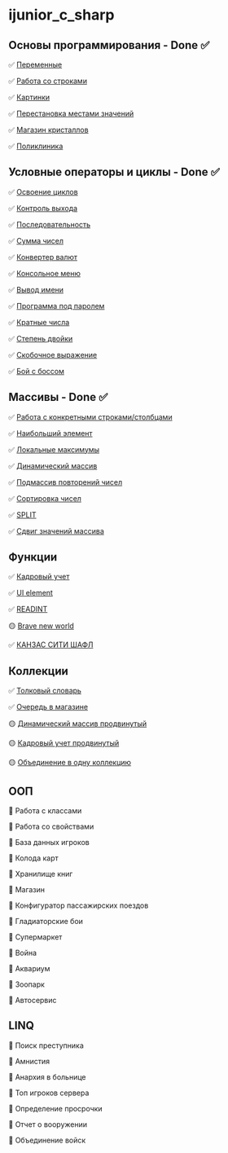 # ijunior_c_sharp
## Основы программирования - Done ✅

✅ [Переменные](https://github.com/webdkopytin/ijunior_c_sharp/blob/main/001_basics_of_programming/001_naming%20of%20variables/ConsoleApp3/Program.cs)

✅ [Работа со строками](https://github.com/webdkopytin/ijunior_c_sharp/blob/main/001_basics_of_programming/002_planned%20income/ConsoleApp4/Program.cs)

✅ [Картинки](https://github.com/webdkopytin/ijunior_c_sharp/blob/main/001_basics_of_programming/003_pictures/ConsoleApp5/Program.cs)

✅ [Перестановка местами значений](https://github.com/webdkopytin/ijunior_c_sharp/blob/main/001_basics_of_programming/004_rearrangement%20of%20places/ConsoleApp6/Program.cs)

✅ [Магазин кристаллов](https://github.com/webdkopytin/ijunior_c_sharp/tree/main/001_basics_of_programming/005_crystal%20shop)

✅ [Поликлиника](https://github.com/webdkopytin/ijunior_c_sharp/tree/main/001_basics_of_programming/006_polyclinic)

## Условные операторы и циклы - Done ✅

✅ [Освоение циклов](https://github.com/webdkopytin/ijunior_c_sharp/blob/main/002_conditional_operators_and_loops/001_mastering%20cycles/ConsoleApp2/Program.cs)

✅ [Контроль выхода](https://github.com/webdkopytin/ijunior_c_sharp/blob/main/002_conditional_operators_and_loops/002_input%20control/ConsoleApp3/Program.cs)

✅ [Последовательность](https://github.com/webdkopytin/ijunior_c_sharp/blob/main/002_conditional_operators_and_loops/003_sequence/ConsoleApp4/Program.cs)

✅ [Сумма чисел](https://github.com/webdkopytin/ijunior_c_sharp/blob/main/002_conditional_operators_and_loops/004_sum%20of%20numbers/ConsoleApp5/Program.cs)

✅ [Конвертер валют](https://github.com/webdkopytin/ijunior_c_sharp/blob/main/002_conditional_operators_and_loops/005_currency%20converter/ConsoleApp6/Program.cs)

✅ [Консольное меню](https://github.com/webdkopytin/ijunior_c_sharp/blob/main/002_conditional_operators_and_loops/006_console%20menu/ConsoleApp7/Program.cs)

✅ [Вывод имени](https://github.com/webdkopytin/ijunior_c_sharp/blob/main/002_conditional_operators_and_loops/007_name%20output/ConsoleApp8/Program.cs)

✅ [Программа под паролем](https://github.com/webdkopytin/ijunior_c_sharp/blob/main/002_conditional_operators_and_loops/008_password-protected%20program/ConsoleApp9/Program.cs)

✅ [Кратные числа](https://github.com/webdkopytin/ijunior_c_sharp/blob/main/002_conditional_operators_and_loops/009_multiples/ConsoleApp10/Program.cs)

✅ [Степень двойки](https://github.com/webdkopytin/ijunior_c_sharp/blob/main/002_conditional_operators_and_loops/010_the%20degree%20of%20a%20given%20number/ConsoleApp11/Program.cs)

✅ [Скобочное выражение](https://github.com/webdkopytin/ijunior_c_sharp/blob/main/002_conditional_operators_and_loops/011_parenthesis%20expression/ConsoleApp12/Program.cs)

✅ [Бой с боссом](https://github.com/webdkopytin/ijunior_c_sharp/blob/main/002_conditional_operators_and_loops/012_boss%20fight/ConsoleApp13/Program.cs)

## Массивы - Done ✅

✅ [Работа с конкретными строками/столбцами](https://github.com/webdkopytin/ijunior_c_sharp/blob/main/003_arrays/001_Working%20with%20specific%20rows%20columns/Arrays1/Program.cs)

✅ [Наибольший элемент](https://github.com/webdkopytin/ijunior_c_sharp/blob/main/003_arrays/002_The%20largest%20element/ArrayApp2/Program.cs)

✅ [Локальные максимумы](https://github.com/webdkopytin/ijunior_c_sharp/blob/main/003_arrays/003_Local%20maximum/ArraysApp3/Program.cs)

✅ [Динамический массив](https://github.com/webdkopytin/ijunior_c_sharp/blob/main/003_arrays/004_Dynamic%20array/ArrayApp4/Program.cs)

✅ [Подмассив повторений чисел](https://github.com/webdkopytin/ijunior_c_sharp/blob/main/003_arrays/005_SubarrayRepetitionsOfNumbers/005_SubarrayRepetitionsOfNumbers/Program.cs)

✅ [Сортировка чисел](https://github.com/webdkopytin/ijunior_c_sharp/blob/main/003_arrays/006_SortingNumbers/006_SortingNumbers/Program.cs)

✅ [SPLIT](https://github.com/webdkopytin/ijunior_c_sharp/blob/main/003_arrays/007_Split/007_Split/Program.cs)

✅ [Сдвиг значений массива](https://github.com/webdkopytin/ijunior_c_sharp/blob/main/003_arrays/008_ShiftingArrayValues/008_ShiftingArrayValues/Program.cs)

## Функции

✅ [Кадровый учет](https://github.com/webdkopytin/ijunior_c_sharp/blob/main/004_functions/001_PersonnelAccounting/001_PersonnelAccounting/Program.cs)

✅ [UI element](https://github.com/webdkopytin/ijunior_c_sharp/blob/main/004_functions/002_UIElement/002_UIElement/Program.cs)

✅ [READINT](https://github.com/webdkopytin/ijunior_c_sharp/blob/main/004_functions/003_ReadIint/003_ReadIint/Program.cs)

🟡 [Brave new world](https://github.com/webdkopytin/ijunior_c_sharp/blob/main/004_functions/004_BraveNewWorld/004_BraveNewWorld/Program.cs)

✅ [КАНЗАС СИТИ ШАФЛ](https://github.com/webdkopytin/ijunior_c_sharp/blob/main/004_functions/005_KansasCityShuffle/005_KansasCityShuffle/Program.cs)

## Коллекции

✅ [Толковый словарь](https://github.com/webdkopytin/ijunior_c_sharp/blob/main/005_сollections/001_ExplanatoryDictionary/001_ExplanatoryDictionary/Program.cs)

✅ [Очередь в магазине](https://github.com/webdkopytin/ijunior_c_sharp/blob/main/005_сollections/002_QueueStore/002_QueueStore/Program.cs)

🟡 [Динамический массив продвинутый](https://github.com/webdkopytin/ijunior_c_sharp/blob/main/005_сollections/003_DynamicArrayPro/003_DynamicArrayPro/Program.cs)

🟡 [Кадровый учет продвинутый](https://github.com/webdkopytin/ijunior_c_sharp/blob/main/005_сollections/004_PersonnelAccountingPro/004_PersonnelAccountingPro/Program.cs)

🟡 [Объединение в одну коллекцию](https://github.com/webdkopytin/ijunior_c_sharp/blob/main/005_сollections/005_MergingCollection/005_MergingCollection/Program.cs)

## ООП

🔁 Работа с классами

🔁 Работа со свойствами

🔁 База данных игроков

🔁 Колода карт

🔁 Хранилище книг

🔁 Магазин

🔁 Конфигуратор пассажирских поездов

🔁 Гладиаторские бои

🔁 Супермаркет

🔁 Война

🔁 Аквариум

🔁 Зоопарк

🔁 Автосервис

## LINQ

🔁 Поиск преступника

🔁 Амнистия

🔁 Анархия в больнице

🔁 Топ игроков сервера

🔁 Определение просрочки

🔁 Отчет о вооружении

🔁 Объединение войск
